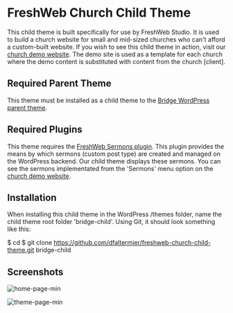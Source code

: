 # FreshWeb Church Child Theme

This child theme is built specifically for use by FreshWeb Studio. It is used to build a church website for small and mid-sized churches who can't afford a custom-built website. 
If you wish to see this child theme in action, visit our [church demo website](http://church.freshwebstudio.com/). The demo site is used as a template for each church where the demo content is substituted with content from the church [client].

## Required Parent Theme

This theme must be installed as a child theme to the [Bridge WordPress parent theme](https://themeforest.net/item/bridge-creative-multipurpose-wordpress-theme/7315054).

## Required Plugins

This theme requires the [FreshWeb Sermons plugin](https://github.com/dfaltermier/freshweb-sermons). This plugin provides the means by which sermons (custom post type) are created and managed on the WordPress backend. Our child theme displays these sermons. You can see the sermons implementated from the 'Sermons' menu option on the [church demo website](http://church.freshwebstudio.com/sermons).

## Installation

When installing this child theme in the WordPress /themes folder, name the child theme root folder 'bridge-child'. Using Git, it should look something like this:

$ cd <WordPress themes folder>
$ git clone https://github.com/dfaltermier/freshweb-church-child-theme.git bridge-child

## Screenshots

![home-page-min](https://cloud.githubusercontent.com/assets/3323104/23837081/2f53fe14-0748-11e7-8a0e-ea16a34531f7.jpg)

![theme-page-min](https://cloud.githubusercontent.com/assets/3323104/23837366/97a52642-074c-11e7-8350-17df0b91146d.jpg)
